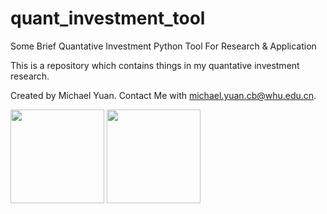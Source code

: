 # quant_investment_tool
Some Brief Quantative Investment Python Tool For Research &amp; Application

This is a repository which contains things in my quantative investment research.

Created by Michael Yuan.
Contact Me with michael.yuan.cb@whu.edu.cn.

<image src="src/img/cat.jpg" width="150" height="150">
<image src="src/img/quant_investment.png" width="150" height="150">